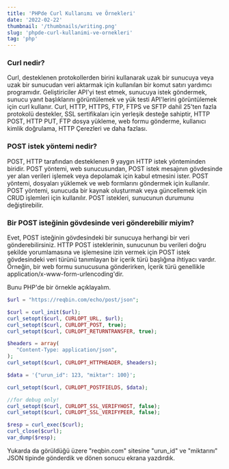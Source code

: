 ```yaml
---
title: 'PHPde Curl Kullanımı ve Örnekleri'
date: '2022-02-22'
thumbnail: '/thumbnails/writing.png'
slug: 'phpde-curl-kullanimi-ve-ornekleri'
tag: 'php'
---
```


### Curl nedir?

Curl, desteklenen protokollerden birini kullanarak uzak bir sunucuya veya uzak bir sunucudan veri aktarmak için kullanılan bir komut satırı yardımcı programıdır. Geliştiriciler API'yi test etmek, sunucuya istek göndermek, sunucu yanıt başlıklarını görüntülemek ve yük testi API'lerini görüntülemek için curl kullanır. Curl, HTTP, HTTPS, FTP, FTPS ve SFTP dahil 25'ten fazla protokolü destekler, SSL sertifikaları için yerleşik desteğe sahiptir, HTTP POST, HTTP PUT, FTP dosya yükleme, web formu gönderme, kullanıcı kimlik doğrulama, HTTP Çerezleri ve daha fazlası.

### POST istek yöntemi nedir?

POST, HTTP tarafından desteklenen 9 yaygın HTTP istek yönteminden biridir. POST yöntemi, web sunucusundan, POST istek mesajının gövdesinde yer alan verileri işlemek veya depolamak için kabul etmesini ister. POST yöntemi, dosyaları yüklemek ve web formlarını göndermek için kullanılır. POST yöntemi, sunucuda bir kaynak oluşturmak veya güncellemek için CRUD işlemleri için kullanılır. POST istekleri, sunucunun durumunu değiştirebilir.

### Bir POST isteğinin gövdesinde veri gönderebilir miyim?

Evet, POST isteğinin gövdesindeki bir sunucuya herhangi bir veri gönderebilirsiniz. HTTP POST isteklerinin, sunucunun bu verileri doğru şekilde yorumlamasına ve işlemesine izin vermek için POST istek gövdesindeki veri türünü tanımlayan bir içerik türü başlığına ihtiyacı vardır. Örneğin, bir web formu sunucusuna gönderirken, İçerik türü genellikle application/x-www-form-urlencoding'dir.

Bunu PHP'de bir örnekle açıklayalım.

```php
$url = "https://reqbin.com/echo/post/json";

$curl = curl_init($url);
curl_setopt($curl, CURLOPT_URL, $url);
curl_setopt($curl, CURLOPT_POST, true);
curl_setopt($curl, CURLOPT_RETURNTRANSFER, true);

$headers = array(
   "Content-Type: application/json",
);
curl_setopt($curl, CURLOPT_HTTPHEADER, $headers);

$data = '{"urun_id": 123, "miktar": 100}';

curl_setopt($curl, CURLOPT_POSTFIELDS, $data);

//for debug only!
curl_setopt($curl, CURLOPT_SSL_VERIFYHOST, false);
curl_setopt($curl, CURLOPT_SSL_VERIFYPEER, false);

$resp = curl_exec($curl);
curl_close($curl);
var_dump($resp);
```

Yukarda da görüldüğü üzere "reqbin.com" sitesine "urun_id" ve "miktarını" JSON tipinde gönderdik ve dönen sonucu ekrana yazdırdık.
